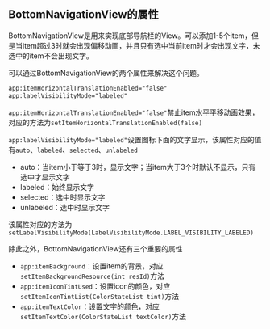 ## BottomNavigationView的属性

BottomNavigationView是用来实现底部导航栏的View。可以添加1-5个item，但是当item超过3时就会出现偏移动画，并且只有选中当前item时才会出现文字，未选中的item不会出现文字。

可以通过BottomNavigationView的两个属性来解决这个问题。

```xml
app:itemHorizontalTranslationEnabled="false"  
app:labelVisibilityMode="labeled"
```

`app:itemHorizontalTranslationEnabled="false"`禁止item水平平移动画效果，对应的方法为`setItemHorizontalTranslationEnabled(false)`

`app:labelVisibilityMode="labeled"`设置图标下面的文字显示，该属性对应的值有`auto`、`labeled`、`selected`、`unlabeled`

* auto：当item小于等于3时，显示文字；当item大于3个时默认不显示，只有选中才显示文字
* labeled：始终显示文字
* selected：选中时显示文字
* unlabeled：选中时显示文字

该属性对应的方法为`setLabelVisibilityMode(LabelVisibilityMode.LABEL_VISIBILITY_LABELED)`

除此之外，BottomNavigationView还有三个重要的属性

* `app:itemBackground`：设置item的背景，对应`setItemBackgroundResource(int resId)`方法
* `app:itemIconTintUsed`：设置icon的颜色，对应`setItemIconTintList(ColorStateList tint)`方法
* `app:itemTextColor`：设置文字的颜色，对应`setItemTextColor(ColorStateList textColor)`方法